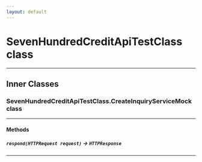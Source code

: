 ```yaml
---
layout: default
---
```

# SevenHundredCreditApiTestClass class
---
## Inner Classes

### SevenHundredCreditApiTestClass.CreateInquiryServiceMock class
---
#### Methods
##### `respond(HTTPRequest request)` → `HTTPResponse`
---
